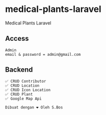 # medical-plants-laravel
Medical Plants Laravel


## Access
    Admin
    email & password = admin@gmail.com

## Backend

    ✅ CRUD Contributor
    ✅ CRUD Location
    ✅ CRUD Icon Location
    ✅ CRUD Plant
    ✅ Google Map Api

    Dibuat dengan ❤ Oleh S.Bos
